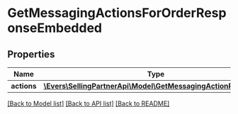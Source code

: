 # GetMessagingActionsForOrderResponseEmbedded

## Properties
Name | Type | Description | Notes
------------ | ------------- | ------------- | -------------
**actions** | [**\Evers\SellingPartnerApi\Model\GetMessagingActionResponse[]**](GetMessagingActionResponse.md) |  | 

[[Back to Model list]](../README.md#documentation-for-models) [[Back to API list]](../README.md#documentation-for-api-endpoints) [[Back to README]](../README.md)


